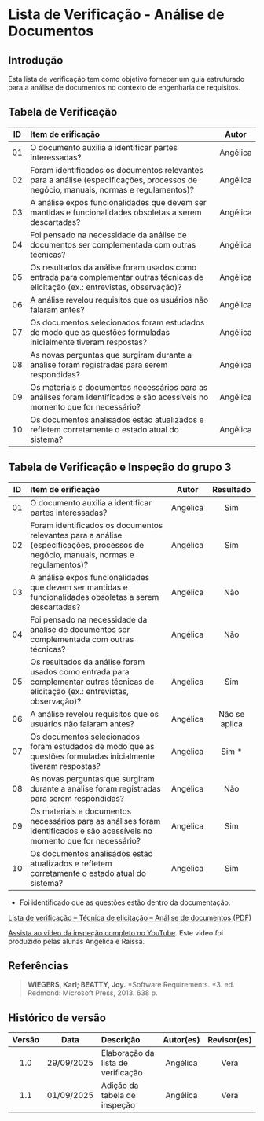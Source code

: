 # Lista de Verificação - Análise de Documentos

## Introdução

Esta lista de verificação tem como objetivo fornecer um guia estruturado para a análise de documentos no contexto de engenharia de requisitos.

## Tabela de Verificação

| ID  | Item de erificação                                                                                                                  |  Autor   |
| :-: | :---------------------------------------------------------------------------------------------------------------------------------- | :------: |
| 01  | O documento auxilia a identificar partes interessadas?                                                                              | Angélica |
| 02  | Foram identificados os documentos relevantes para a análise (especificações, processos de negócio, manuais, normas e regulamentos)? | Angélica |
| 03  | A análise expos funcionalidades que devem ser mantidas e funcionalidades obsoletas a serem descartadas?                             | Angélica |
| 04  | Foi pensado na necessidade da análise de documentos ser complementada com outras técnicas?                                          | Angélica |
| 05  | Os resultados da análise foram usados como entrada para complementar outras técnicas de elicitação (ex.: entrevistas, observação)?  | Angélica |
| 06  | A análise revelou requisitos que os usuários não falaram antes?                                                                     | Angélica |
| 07  | Os documentos selecionados foram estudados de modo que as questões formuladas inicialmente tiveram respostas?                       | Angélica |
| 08  | As novas perguntas que surgiram durante a análise foram registradas para serem respondidas?                                         | Angélica |
| 09  | Os materiais e documentos necessários para as análises foram identificados e são acessíveis no momento que for necessário?          | Angélica |
| 10  | Os documentos analisados estão atualizados e refletem corretamente o estado atual do sistema?                                       | Angélica |

## Tabela de Verificação e Inspeção do grupo 3

| ID  | Item de erificação                                                                                                                  |  Autor   |   Resultado   |
| :-: | :---------------------------------------------------------------------------------------------------------------------------------- | :------: | :-----------: |
| 01  | O documento auxilia a identificar partes interessadas?                                                                              | Angélica |      Sim      |
| 02  | Foram identificados os documentos relevantes para a análise (especificações, processos de negócio, manuais, normas e regulamentos)? | Angélica |      Sim      |
| 03  | A análise expos funcionalidades que devem ser mantidas e funcionalidades obsoletas a serem descartadas?                             | Angélica |      Não      |
| 04  | Foi pensado na necessidade da análise de documentos ser complementada com outras técnicas?                                          | Angélica |      Não      |
| 05  | Os resultados da análise foram usados como entrada para complementar outras técnicas de elicitação (ex.: entrevistas, observação)?  | Angélica |      Sim      |
| 06  | A análise revelou requisitos que os usuários não falaram antes?                                                                     | Angélica | Não se aplica |
| 07  | Os documentos selecionados foram estudados de modo que as questões formuladas inicialmente tiveram respostas?                       | Angélica |    Sim \*     |
| 08  | As novas perguntas que surgiram durante a análise foram registradas para serem respondidas?                                         | Angélica |      Não      |
| 09  | Os materiais e documentos necessários para as análises foram identificados e são acessíveis no momento que for necessário?          | Angélica |      Sim      |
| 10  | Os documentos analisados estão atualizados e refletem corretamente o estado atual do sistema?                                       | Angélica |      Sim      |

- Foi identificado que as questões estão dentro da documentação.

[Lista de verificação – Técnica de elicitação – Análise de documentos (PDF)](../../../00_assets/pdfs/verificacao/tecnica_de_elicitacao/lista_de_verificacao_tecnica_de_elicitacao_analise_de_documentos.pdf)

[Assista ao vídeo da inspeção completo no YouTube](https://youtu.be/BdT7zcVRMUE). Este video foi produzido pelas alunas Angélica e Raissa.

## Referências

> **WIEGERS, Karl; BEATTY, Joy.** *Software Requirements. *3. ed. Redmond: Microsoft Press, 2013. 638 p.

## Histórico de versão

| Versão |    Data    | Descrição                          | Autor(es) | Revisor(es) |
| :----: | :--------: | :--------------------------------- | :-------: | :---------: |
|  1.0   | 29/09/2025 | Elaboração da lista de verificação | Angélica  |    Vera     |
|  1.1   | 01/09/2025 | Adição da tabela de inspeção       | Angélica  |    Vera     |
